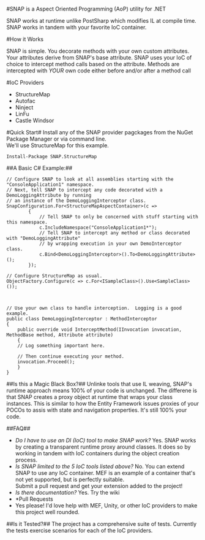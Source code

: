 #SNAP is a Aspect Oriented Programming (AoP) utility for .NET

SNAP works at runtime unlike PostSharp which modifies IL at compile time.  SNAP works in 
tandem with your favorite IoC container.

#How it Works

SNAP is simple.  You decorate methods with your own custom attributes.  Your attributes derive from SNAP's base attribute. 
SNAP uses your IoC of choice to intercept method calls based on the attribute.  Methods are intercepted with *YOUR* 
own code either before and/or after a method call

#IoC Providers

 - StructureMap
 - Autofac
 - Ninject
 - LinFu
 - Castle Windsor

#Quick Start#
Install any of the SNAP provider pagckages from the NuGet Package Manager or via command line.  
We'll use StructureMap for this example.

	Install-Package SNAP.StructureMap

##A Basic C# Example:##

	// Configure SNAP to look at all assemblies starting with the "ConsoleApplication1" namespace.
	// Next, tell SNAP to intercept any code decorated with a DemoLoggingAttribute by running
	// an instance of the DemoLoggingInterceptor class.
	SnapConfiguration.For<StructureMapAspectContainer>(c =>
            {
            	// Tell SNAP to only be concerned with stuff starting with this namespace.
                c.IncludeNamespace("ConsoleApplication1*");
                // Tell SNAP to intercept any method or class decorated with "DemoLoggingAttribute"
                // by wrapping execution in your own DemoInterceptor class.
                c.Bind<DemoLoggingInterceptor>().To<DemoLoggingAttribute>();
            });

	// Configure StructureMap as usual.
	ObjectFactory.Configure(c => c.For<ISampleClass>().Use<SampleClass>());
	
	
	
	// Use your own class to handle interception.  Logging is a good example.
	public class DemoLoggingInterceptor : MethodInterceptor
	{
	    public override void InterceptMethod(IInvocation invocation, MethodBase method, Attribute attribute)
	    {
		// Log something important here.
		
		// Then continue executing your method.
		invocation.Proceed();
	    }
	}
	
##Is this a Magic Black Box?##
Unlinke tools that use IL weaving, SNAP's runtime approach means 100% of your code is unchanged.  The differene is that 
SNAP creates a proxy object at runtime that wraps your class instances.  This is similar to how the Entity Framework
issues proxies of your POCOs to assis with state and navigation properties.  It's still 100% your code.

##FAQ##

 - *Do I have to use an DI (IoC) tool to make SNAP work?*
	Yes.  SNAP works by creating a transparent runtime proxy around classes.  It does so by working in tandem with IoC containers 
	during the object creation process.
 - *Is SNAP limited to the 5 IoC tools listed above?*
	No.  You can extend SNAP to use any IoC container.  MEF is an example of a container that's not yet supported, but is perfectly suitable.  
	Submit a pull request and get your extension added to the project!
 - *Is there documentation?*
	Yes.  Try the wiki 
 - *Pull Requests
 - 	Yes please!  I'd love help with MEF, Unity, or other IoC providers to make this project well rounded.

##Is it Tested?##
The project has a comprehensive suite of tests.  Currently the tests exercise scenarios for each of the IoC providers.
